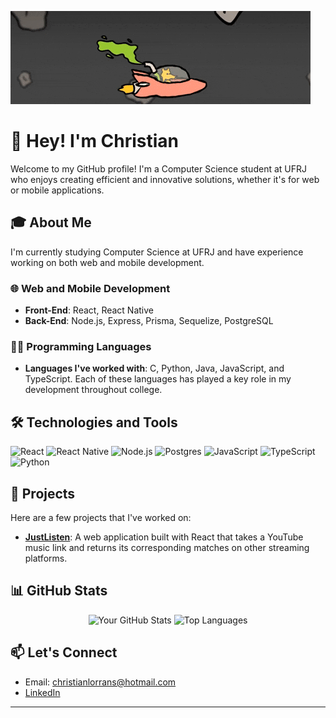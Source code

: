 ![Banner](https://github.com/antixristian/antixristian/blob/main/lord%20quas.gif)

# 👋 Hey! I'm Christian

Welcome to my GitHub profile! I'm a Computer Science student at UFRJ who enjoys creating efficient and innovative solutions, whether it's for web or mobile applications.

## 🎓 About Me

I'm currently studying Computer Science at UFRJ and have experience working on both web and mobile development. 

### 🌐 Web and Mobile Development
- **Front-End**: React, React Native
- **Back-End**: Node.js, Express, Prisma, Sequelize, PostgreSQL

### 👨‍💻 Programming Languages
- **Languages I've worked with**: C, Python, Java, JavaScript, and TypeScript. Each of these languages has played a key role in my development throughout college.

## 🛠️ Technologies and Tools

![React](https://img.shields.io/badge/React-20232A?style=for-the-badge&logo=react&logoColor=61DAFB)
![React Native](https://img.shields.io/badge/React_Native-20232A?style=for-the-badge&logo=react&logoColor=61DAFB)
![Node.js](https://img.shields.io/badge/Node.js-339933?style=for-the-badge&logo=nodedotjs&logoColor=white)
![Postgres](https://img.shields.io/badge/Postgres-4169E1?style=for-the-badge&logo=postgresql&logoColor=white)
![JavaScript](https://img.shields.io/badge/JavaScript-F7DF1E?style=for-the-badge&logo=javascript&logoColor=black)
![TypeScript](https://img.shields.io/badge/TypeScript-007ACC?style=for-the-badge&logo=typescript&logoColor=white)
![Python](https://img.shields.io/badge/Python-FFD43B?style=for-the-badge&logo=python&logoColor=blue)

## 🚀 Projects

Here are a few projects that I've worked on:

- [**JustListen**](https://github.com/antixristian/justlisten): A web application built with React that takes a YouTube music link and returns its corresponding matches on other streaming platforms.

## 📊 GitHub Stats

<p align="center">
  <img src="https://github-readme-stats.vercel.app/api?username=antixristian&show_icons=true&layout=compact&theme=dracula" alt="Your GitHub Stats" height="195px" width="345px"/>
  <img src="https://github-readme-stats.vercel.app/api/top-langs/?username=antixristian&layout=compact&theme=dracula" alt="Top Languages" height="195px" width="335px"/>
</p>

## 📫 Let's Connect

- Email: christianlorrans@hotmail.com
- [LinkedIn](https://www.linkedin.com/in/christianlso)

---


